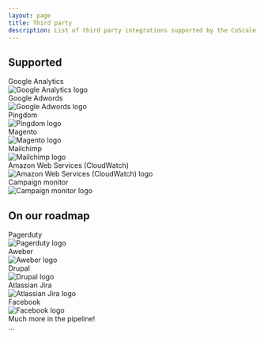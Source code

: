 ```yaml
---
layout: page
title: Third party
description: List of third party integrations supported by the CoScale platform.
---
```


## Supported

<div class="row technologies">
    <div class="col-sm-6 col-md-4">
        <div class="panel panel-default">
            <div class="panel-heading">Google Analytics</div>
            <div class="panel-body">
                <img src="{{ site.baseurl }}/gfx/getting-started/third-party/google_analytics.png" alt="Google Analytics logo" />
            </div>
        </div>
    </div>
    <div class="col-sm-6 col-md-4">
        <div class="panel panel-default">
            <div class="panel-heading">Google Adwords</div>
            <div class="panel-body">
                <img src="{{ site.baseurl }}/gfx/getting-started/third-party/google_adwords.png" alt="Google Adwords logo" />
            </div>
        </div>
    </div>
    <div class="col-sm-6 col-md-4">
        <div class="panel panel-default">
            <div class="panel-heading">Pingdom</div>
            <div class="panel-body">
                <img src="{{ site.baseurl }}/gfx/getting-started/third-party/pingdom.png" alt="Pingdom logo" />
            </div>
        </div>
    </div>
    <div class="col-sm-6 col-md-4">
        <div class="panel panel-default">
            <div class="panel-heading">Magento</div>
            <div class="panel-body">
                <img src="{{ site.baseurl }}/gfx/getting-started/third-party/magento.png" alt="Magento logo" />
            </div>
        </div>
    </div>
    <div class="col-sm-6 col-md-4">
        <div class="panel panel-default">
            <div class="panel-heading">Mailchimp</div>
            <div class="panel-body">
                <img src="{{ site.baseurl }}/gfx/getting-started/third-party/mailchimp.png" alt="Mailchimp logo" />
            </div>
        </div>
    </div>
    <div class="col-sm-6 col-md-4">
        <div class="panel panel-default">
            <div class="panel-heading">Amazon Web Services (CloudWatch)</div>
            <div class="panel-body">
                <img src="{{ site.baseurl }}/gfx/getting-started/third-party/aws.png" alt="Amazon Web Services (CloudWatch) logo" />
            </div>
        </div>
    </div>
    <div class="col-sm-6 col-md-4">
        <div class="panel panel-default">
            <div class="panel-heading">Campaign monitor</div>
            <div class="panel-body">
                <img src="{{ site.baseurl }}/gfx/getting-started/third-party/campaign_monitor.png" alt="Campaign monitor logo" />
            </div>
        </div>
    </div>
</div>

## On our roadmap

<div class="row technologies">
    <div class="col-sm-6 col-md-4">
        <div class="panel panel-default">
            <div class="panel-heading">Pagerduty</div>
            <div class="panel-body">
                <img src="{{ site.baseurl }}/gfx/getting-started/third-party/pagerduty.png" alt="Pagerduty logo" />
            </div>
        </div>
    </div>
    <div class="col-sm-6 col-md-4">
        <div class="panel panel-default">
            <div class="panel-heading">Aweber</div>
            <div class="panel-body">
                <img src="{{ site.baseurl }}/gfx/getting-started/third-party/aweber.png" alt="Aweber logo" />
            </div>
        </div>
    </div>
    <div class="col-sm-6 col-md-4">
        <div class="panel panel-default">
            <div class="panel-heading">Drupal</div>
            <div class="panel-body">
                <img src="{{ site.baseurl }}/gfx/getting-started/third-party/drupal.png" alt="Drupal logo" />
            </div>
        </div>
    </div>
    <div class="col-sm-6 col-md-4">
        <div class="panel panel-default">
            <div class="panel-heading">Atlassian Jira</div>
            <div class="panel-body">
                <img src="{{ site.baseurl }}/gfx/getting-started/third-party/jira.png" alt="Atlassian Jira logo" />
            </div>
        </div>
    </div>
    <div class="col-sm-6 col-md-4">
        <div class="panel panel-default">
            <div class="panel-heading">Facebook</div>
            <div class="panel-body">
                <img src="{{ site.baseurl }}/gfx/getting-started/third-party/facebook.png" alt="Facebook logo" />
            </div>
        </div>
    </div>
    <div class="col-sm-6 col-md-4">
        <div class="panel panel-default">
            <div class="panel-heading">Much more in the pipeline!</div>
            <div class="panel-body text-much-more">
                ...
            </div>
        </div>
    </div>
</div>
